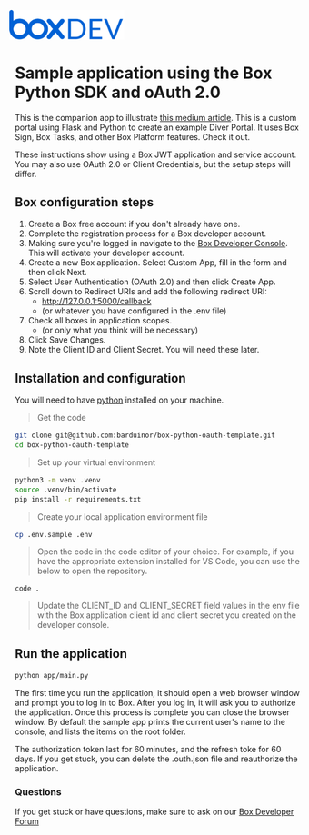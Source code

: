 <img src="images/box-dev-logo.png" 
alt= “box-dev-logo” 
style="margin-left:-10px;"
width=40%;>


# Sample application using the Box Python SDK and oAuth 2.0
This is the companion app to illustrate [this medium article](https://medium.com/box-developer-blog/dive-into-the-box-platform-94ced33c2c86). This is a custom portal using Flask and Python to create an example Diver Portal. It uses Box Sign, Box Tasks, and other Box Platform features. Check it out.

These instructions show using a Box JWT application and service account. You may also use OAuth 2.0 or Client Credentials, but the setup steps will differ.

## Box configuration steps

1. Create a Box free account if you don't already have one.
2. Complete the registration process for a Box developer account.
3. Making sure you're logged in navigate to the [Box Developer Console](https://app.box.com/developers/console). This will activate your developer account.
4. Create a new Box application. Select Custom App, fill in the form and then click Next.
5. Select User Authentication (OAuth 2.0) and then click Create App.
6. Scroll down to Redirect URIs and add the following redirect URI:
    - http://127.0.0.1:5000/callback
    - (or whatever you have configured in the .env file)
7. Check all boxes in application scopes.
    - (or only what you think will be necessary)
8. Click Save Changes.
9. Note the Client ID and Client Secret. You will need these later.

## Installation and configuration

You will need to have [python](https://www.python.org/downloads/) installed on your machine. 

> Get the code
```bash
git clone git@github.com:barduinor/box-python-oauth-template.git
cd box-python-oauth-template
```

> Set up your virtual environment
```bash
python3 -m venv .venv
source .venv/bin/activate
pip install -r requirements.txt
```

> Create your local application environment file
```bash
cp .env.sample .env
```

> Open the code in the code editor of your choice. For example, if you have the appropriate extension installed for VS Code, you can use the below to open the repository. 
```
code .
```

> Update the CLIENT_ID and CLIENT_SECRET field values in the env file with the Box application client id and client secret you created on the developer console.

## Run the application 


```bash
python app/main.py
```

The first time you run the application, it should open a web browser window and prompt you to log in to Box. 
After you log in, it will ask you to authorize the application.
Once this process is complete you can close the browser window.
By default the sample app prints the current user's name to the console, and lists the items on the root folder.

The authorization token last for 60 minutes, and the refresh toke for 60 days.
If you get stuck, you can delete the .outh.json file and reauthorize the application.

### Questions
If you get stuck or have questions, make sure to ask on our [Box Developer Forum](https://support.box.com/hc/en-us/community/topics/360001932973-Platform-and-Developer-Forum)